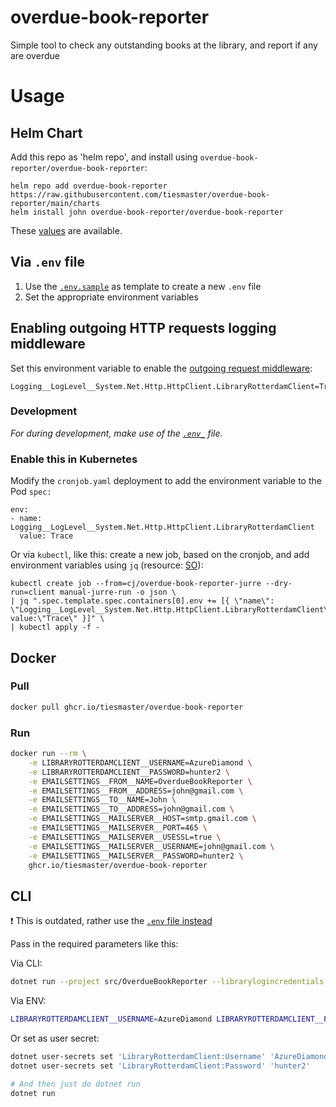 # overdue-book-reporter

Simple tool to check any outstanding books at the library, and report if any are overdue

# Usage

## Helm Chart

Add this repo as 'helm repo', and install using `overdue-book-reporter/overdue-book-reporter`:

```
helm repo add overdue-book-reporter https://raw.githubusercontent.com/tiesmaster/overdue-book-reporter/main/charts
helm install john overdue-book-reporter/overdue-book-reporter
```

These [values](./charts/overdue-book-reporter/values.yaml) are available.

## Via `.env` file

1. Use the [`.env.sample`](./.env.sample) as template to create a new `.env` file
2. Set the appropriate environment variables


## Enabling outgoing HTTP requests logging middleware

Set this environment variable to enable the [outgoing request middleware](https://learn.microsoft.com/en-us/aspnet/core/fundamentals/http-requests?view=aspnetcore-7.0#outgoing-request-middleware):

```
Logging__LogLevel__System.Net.Http.HttpClient.LibraryRotterdamClient=Trace
```

### Development

_For during development, make use of the [`.env_`](./.env) file._


### Enable this in Kubernetes

Modify the `cronjob.yaml` deployment to add the environment variable to the Pod `spec:`

```
env:
- name: Logging__LogLevel__System.Net.Http.HttpClient.LibraryRotterdamClient
  value: Trace
```

Or via `kubectl`, like this: create a new job, based on the cronjob, and add environment variables using `jq` (resource: [SO](https://stackoverflow.com/a/65140499/471780)):

```
kubectl create job --from=cj/overdue-book-reporter-jurre --dry-run=client manual-jurre-run -o json \
| jq ".spec.template.spec.containers[0].env += [{ \"name\": \"Logging__LogLevel__System.Net.Http.HttpClient.LibraryRotterdamClient\", value:\"Trace\" }]" \
| kubectl apply -f -
```


## Docker

### Pull
```bash
docker pull ghcr.io/tiesmaster/overdue-book-reporter
```

### Run
```bash
docker run --rm \
    -e LIBRARYROTTERDAMCLIENT__USERNAME=AzureDiamond \
    -e LIBRARYROTTERDAMCLIENT__PASSWORD=hunter2 \
    -e EMAILSETTINGS__FROM__NAME=OverdueBookReporter \
    -e EMAILSETTINGS__FROM__ADDRESS=john@gmail.com \
    -e EMAILSETTINGS__TO__NAME=John \
    -e EMAILSETTINGS__TO__ADDRESS=john@gmail.com \
    -e EMAILSETTINGS__MAILSERVER__HOST=smtp.gmail.com \
    -e EMAILSETTINGS__MAILSERVER__PORT=465 \
    -e EMAILSETTINGS__MAILSERVER__USESSL=true \
    -e EMAILSETTINGS__MAILSERVER__USERNAME=john@gmail.com \
    -e EMAILSETTINGS__MAILSERVER__PASSWORD=hunter2 \
    ghcr.io/tiesmaster/overdue-book-reporter
```

## CLI

:exclamation: This is outdated, rather use the [`.env` file instead](#via-env-file)

Pass in the required parameters like this:

Via CLI:

```bash
dotnet run --project src/OverdueBookReporter --librarylogincredentials:username AzureDiamond --librarylogincredentials:password hunter2
```

Via ENV:

```bash
LIBRARYROTTERDAMCLIENT__USERNAME=AzureDiamond LIBRARYROTTERDAMCLIENT__PASSWORD=hunter2 dotnet run --project src/OverdueBookReporter
```

Or set as user secret:

```bash
dotnet user-secrets set 'LibraryRotterdamClient:Username' 'AzureDiamond'
dotnet user-secrets set 'LibraryRotterdamClient:Password' 'hunter2'

# And then just do dotnet run
dotnet run
```